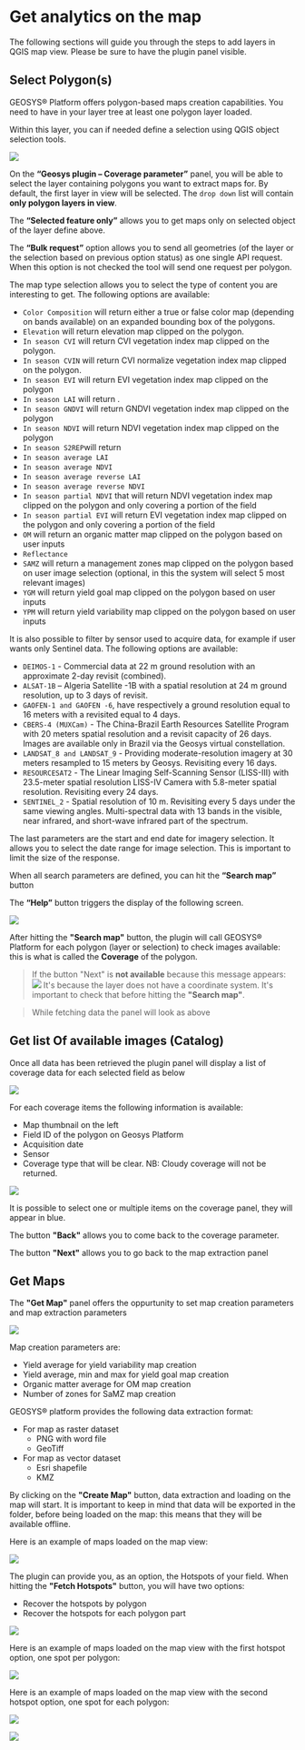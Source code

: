 # Get analytics on the map

The following sections will guide you through the steps to add layers in QGIS map view. Please be sure to have the plugin panel visible.

## Select Polygon(s)

GEOSYS® Platform offers polygon-based maps creation capabilities. You need to have in your layer tree at least one polygon layer loaded.

Within this layer, you can if needed define a selection using QGIS object selection tools.

![](https://raw.githubusercontent.com/GEOSYS/qgis-plugin-doc/master/pictures/doc11.png)

On the <Strong>“Geosys plugin – Coverage parameter”</Strong> panel, you will be able to select the layer containing polygons you want to extract maps for. By default, the first layer in view will be selected. The `drop down` list will contain <Strong>only polygon layers in view</Strong>.

The <Strong>“Selected feature only”</Strong> allows you to get maps only on selected object of the layer define above.
      

The <Strong>“Bulk request”</Strong> option allows you to send all geometries (of the layer or the selection based on previous option status) as one single API request. When this option is not checked the tool will send one request per polygon. 

The map type selection allows you to select the type of content you are interesting to get. The following options are available: 

-	`Color Composition` will return either a true or false color map (depending on bands available) on an expanded bounding box of the polygons.
-	`Elevation` will return elevation map clipped on the polygon.
-	`In season CVI` will return CVI vegetation index map clipped on the polygon.
-	`In season CVIN` will return CVI normalize vegetation index map clipped on the polygon.
-	`In season EVI` will return EVI vegetation index map clipped on the polygon
-	`In season LAI` will return .
-	`In season GNDVI` will return GNDVI vegetation index map clipped on the polygon 
-	`In season NDVI` will return NDVI vegetation index map clipped on the polygon
-	`In season S2REP`will return
- `In season average LAI`
- `In season average NDVI`
- `In season average reverse LAI`
- `In season average reverse NDVI`
-	`In season partial NDVI` that will return NDVI vegetation index map clipped on the polygon and only covering a portion of the field
-	`In season partial EVI` will return EVI vegetation index map clipped on the polygon and only covering a portion of the field
-	`OM` will return an organic matter map clipped on the polygon based on user inputs
-	`Reflectance`
-	`SAMZ` will return a management zones map clipped on the polygon based on user image selection (optional, in this the system will select 5 most relevant images)
-	`YGM` will return yield goal map clipped on the polygon based on user inputs
-	`YPM` will return yield variability map clipped on the polygon based on user inputs

It is also possible to filter by sensor used to acquire data, for example if user wants only Sentinel data. The following options are available:

-	`DEIMOS-1` - Commercial data at 22 m ground resolution with an approximate 2-day revisit (combined).
-	`ALSAT-1B` – Algeria Satellite -1B with a spatial resolution at 24 m ground resolution, up to 3 days of revisit.
-	`GAOFEN-1 and GAOFEN -6`, have respectively a ground resolution equal to 16 meters with a revisited equal to 4 days.
-	`CBERS-4 (MUXCam)` - The China-Brazil Earth Resources Satellite Program with 20 meters spatial resolution and a revisit capacity of 26 days. Images are available only in Brazil via the Geosys virtual constellation.
-	`LANDSAT_8 and LANDSAT_9` - Providing moderate-resolution imagery at 30 meters resampled to 15 meters by Geosys. Revisiting every 16 days.
-	`RESOURCESAT2` - The Linear Imaging Self-Scanning Sensor (LISS-III) with 23.5-meter spatial resolution LISS-IV Camera with 5.8-meter spatial resolution. Revisiting every 24 days.
-	`SENTINEL_2` - Spatial resolution of 10 m. Revisiting every 5 days under the same viewing angles. Multi-spectral data with 13 bands in the visible, near infrared, and short-wave infrared part of the spectrum.




The last parameters are the start and end date for imagery selection. It allows you to select the date range for image selection. This is important to limit the size of the response.

When all search parameters are defined, you can hit the <Strong>“Search map”</Strong> button

The <Strong>“Help”</Strong> button triggers the display of the following screen.

![](https://raw.githubusercontent.com/GEOSYS/qgis-plugin-doc/master/pictures/doc12.jpg)

After hitting the <Strong>"Search map"</Strong> button, the plugin will call GEOSYS® Platform for each polygon (layer or selection) to check images available: this is what is called the <Strong>Coverage</Strong> of the polygon.

<!-- theme: warning -->
>If the button <Stong>"Next"</Strong> is <Strong>not available</Strong> because this message appears:
>![](https://raw.githubusercontent.com/GEOSYS/qgis-plugin-doc/master/pictures/doc13.png)
>It's because the layer does not have a coordinate system. It's important to check that before hitting the <Strong>"Search map"</Strong>.
> 

>While fetching data the panel will look as above

## Get list Of available images (Catalog)

Once all data has been retrieved the plugin panel will display a list of coverage data for each selected field as below

![](https://raw.githubusercontent.com/GEOSYS/qgis-plugin-doc/master/pictures/doc14.png)

For each coverage items the following information is available:
- Map thumbnail on the left
- Field ID of the polygon on Geosys Platform
- Acquisition date
- Sensor
- Coverage type that will be clear. NB: Cloudy coverage will not be returned.

![](https://raw.githubusercontent.com/GEOSYS/qgis-plugin-doc/master/pictures/doc15.png)



It is possible to select one or multiple items on the coverage panel, they will appear in blue.

The button <Strong>"Back"</Strong> allows you to come back to the coverage parameter.

The button <Strong>"Next"</Strong> allows you to go back to the map extraction panel

## Get Maps

The <Strong>"Get Map"</Strong> panel offers the oppurtunity to set map creation parameters and map extraction parameters

![](https://raw.githubusercontent.com/GEOSYS/qgis-plugin-doc/master/pictures/doc16.png)

Map creation parameters are:
- Yield average for yield variability map creation
- Yield average, min and max for yield goal map creation
- Organic matter average for OM map creation
- Number of zones for SaMZ map creation

GEOSYS® platform provides the following data extraction format:
- For map as raster dataset
   - PNG with word file
   - GeoTiff
- For map as vector dataset
   - Esri shapefile
   - KMZ

By clicking on the <Strong>"Create Map"</Strong> button, data extraction and loading on the map will start. It is important to keep in mind that data will be exported in the folder, before being loaded on the map: this means that they will be available offline.

Here is an example of maps loaded on the map view:

![](https://raw.githubusercontent.com/GEOSYS/qgis-plugin-doc/master/pictures/doc17.png)

The plugin can provide you, as an option, the Hotspots of your field. When hitting the <Strong>"Fetch Hotspots"</Strong> button, you will have two options:
- Recover the hotspots by polygon
- Recover the hotspots for each polygon part

![](https://raw.githubusercontent.com/GEOSYS/qgis-plugin-doc/master/pictures/doc18.png)

Here is an example of maps loaded on the map view with the first hotspot option, one spot per polygon:

![](https://raw.githubusercontent.com/GEOSYS/qgis-plugin-doc/master/pictures/doc19.png)

Here is an example of maps loaded on the map view with the second hotspot option, one spot for each polygon:

![](https://raw.githubusercontent.com/GEOSYS/qgis-plugin-doc/master/pictures/doc20.png)


![](https://raw.githubusercontent.com/GEOSYS/qgis-plugin-doc/master/pictures/doc21.png)




